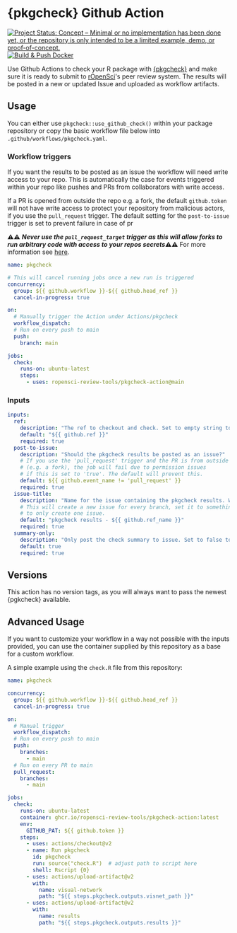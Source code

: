 # {pkgcheck} Github Action
<!-- badges: start -->
[![Project Status: Concept – Minimal or no implementation has been done yet, or the repository is only intended to be a limited example, demo, or proof-of-concept.](https://www.repostatus.org/badges/latest/concept.svg)](https://www.repostatus.org/#concept)
[![Build & Push Docker](https://github.com/ropensci-review-tools/pkgcheck-action/actions/workflows/publish.yaml/badge.svg)](https://github.com/ropensci-review-tools/pkgcheck-action/actions/workflows/publish.yaml)
<!-- badges: end -->

Use Github Actions to check your R package with [{pkgcheck}](https://docs.ropensci.org/pkgcheck/) and make sure it is ready to submit to [rOpenSci](https://ropensci.org/)'s peer review system. 
The results will be posted in a new or updated Issue and uploaded as workflow artifacts.

## Usage
You can either use `pkgcheck::use_github_check()` within your package repository or copy the basic workflow file below into `.github/workflows/pkgcheck.yaml`.

### Workflow triggers
If you want the results to be posted as an issue the workflow will need write access to your repo. This is automatically the case for events triggered within your repo like pushes and PRs from collaborators with write access.

If a PR is opened from outside the repo e.g. a fork, the default `github.token` will not have write access to protect your repository from malicious actors, if you use the `pull_request` trigger. The default setting for the `post-to-issue` trigger is set to prevent failure in case of pr

:warning::warning: ***Never use the `pull_request_target` trigger as this will allow forks to run arbitrary code with access to your repos secrets***:warning::warning: For more information see [here](https://securitylab.github.com/research/github-actions-preventing-pwn-requests/).

```yaml
name: pkgcheck

# This will cancel running jobs once a new run is triggered
concurrency:
  group: ${{ github.workflow }}-${{ github.head_ref }}
  cancel-in-progress: true

on: 
  # Manually trigger the Action under Actions/pkgcheck
  workflow_dispatch:
  # Run on every push to main
  push:
    branch: main

jobs: 
  check:
    runs-on: ubuntu-latest
    steps:
      - uses: ropensci-review-tools/pkgcheck-action@main
```
### Inputs
```yaml
inputs:
  ref:
    description: "The ref to checkout and check. Set to empty string to skip checkout."
    default: "${{ github.ref }}"
    required: true
  post-to-issue:
    description: "Should the pkgcheck results be posted as an issue?"
    # If you use the 'pull_request' trigger and the PR is from outside the repo
    # (e.g. a fork), the job will fail due to permission issues
    # if this is set to 'true'. The default will prevent this.
    default: ${{ github.event_name != 'pull_request' }}
    required: true
  issue-title:
    description: "Name for the issue containing the pkgcheck results. Will be created or updated."
    # This will create a new issue for every branch, set it to something fixed 
    # to only create one issue.
    default: "pkgcheck results - ${{ github.ref_name }}"
    required: true
  summary-only:
    description: "Only post the check summary to issue. Set to false to get the full results in the issue."
    default: true
    required: true
```
## Versions
This action has no version tags, as you will always want to pass the newest {pgkcheck} available.

## Advanced Usage

If you want to customize your workflow in a way not possible with the inputs provided, you can use the container supplied by this repository as a base for a custom workflow.

A simple example using the `check.R` file from this repository:
```yaml
name: pkgcheck

concurrency:
  group: ${{ github.workflow }}-${{ github.head_ref }}
  cancel-in-progress: true

on: 
  # Manual trigger
  workflow_dispatch:
  # Run on every push to main
  push:
    branches:
      - main
  # Run on every PR to main
  pull_request:
    branches:
      - main

jobs:
  check:
    runs-on: ubuntu-latest
    container: ghcr.io/ropensci-review-tools/pkgcheck-action:latest
    env: 
      GITHUB_PAT: ${{ github.token }}
    steps:
      - uses: actions/checkout@v2
      - name: Run pkgcheck
        id: pkgcheck
        run: source("check.R")  # adjust path to script here
        shell: Rscript {0}
      - uses: actions/upload-artifact@v2
        with:
          name: visual-network
          path: "${{ steps.pkgcheck.outputs.visnet_path }}"
      - uses: actions/upload-artifact@v2
        with:
          name: results
          path: "${{ steps.pkgcheck.outputs.results }}"

```
